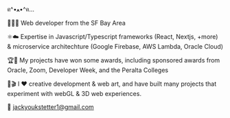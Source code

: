 ฅ^•ﻌ•^ฅ...

🌉👨‍💻 Web developer from the SF Bay Area

⚛️☁️ Expertise in Javascript/Typescript frameworks (React, Nextjs, +more) & microservice architechture (Google Firebase, AWS Lambda, Oracle Cloud)

🏆🏅 My projects have won some awards, including sponsored awards from Oracle, Zoom, Developer Week, and the Peralta Colleges

🎨🎬 I ❤️ creative development & web art, and have built many projects that experiment with webGL & 3D web experiences.

📩 jackyoukstetter1@gmail.com

